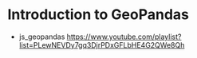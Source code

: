 
# Introduction to GeoPandas
- js_geopandas
https://www.youtube.com/playlist?list=PLewNEVDy7gq3DjrPDxGFLbHE4G2QWe8Qh